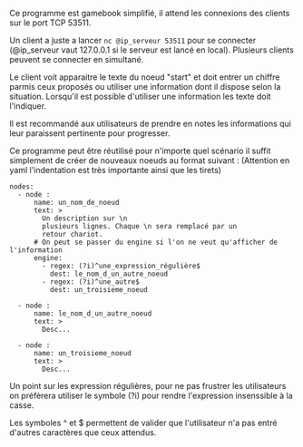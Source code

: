 Ce programme est gamebook simplifié, il attend les connexions des 
clients sur le port TCP 53511.

Un client a juste a lancer ``nc @ip_serveur 53511`` pour se connecter 
(@ip_serveur vaut 127.0.0.1 si le serveur est lancé en local). Plusieurs 
clients peuvent se connecter en simultané.

Le client voit apparaitre le texte du noeud "start" et doit entrer un
chiffre parmis ceux proposés ou utiliser une information dont il 
dispose selon la situation. Lorsqu'il est possible d'utiliser une 
information les texte doit l'indiquer.

Il est recommandé aux utilisateurs de prendre en notes les informations 
qui leur paraissent pertinente pour progresser.

Ce programme peut être réutilisé pour n'importe quel scénario il suffit 
simplement de créer de nouveaux noeuds au format suivant : 
(Attention en yaml l'indentation est très importante ainsi que les tirets)

````
nodes:
  - node :
      name: un_nom_de_noeud
      text: >
        Un description sur \n
        plusieurs lignes. Chaque \n sera remplacé par un 
        retour chariot. 
      # On peut se passer du engine si l'on ne veut qu'afficher de l'information
      engine:
        - regex: (?i)^une_expression_régulière$
          dest: le_nom_d_un_autre_noeud
        - regex: (?i)^une_autre$
          dest: un_troisieme_noeud

  - node : 
      name: le_nom_d_un_autre_noeud
      text: >
        Desc...

  - node : 
      name: un_troisieme_noeud
      text: >
        Desc...

````

Un point sur les expression régulières, pour ne pas frustrer les 
utilisateurs on préfèrera utiliser le symbole (?i) pour rendre 
l'expression insenssible à la casse.

Les symboles ^ et $ permettent de valider que l'utilisateur n'a 
pas entré d'autres caractères que ceux attendus.
